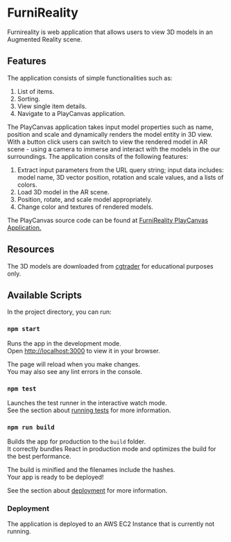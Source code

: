 # FurniReality

Furnireality is web application that allows users to view 3D models in an Augmented Reality scene.

## Features

The application consists of simple functionalities such as:
  1. List of items.
  2. Sorting.
  3. View single item details.
  4. Navigate to a PlayCanvas application.

The PlayCanvas application takes input model properties such as name, position and scale and dynamically renders the model entity in 3D view. With a button click users can switch to view the rendered model in AR scene - using a camera to immerse and interact with the models in the our surroundings.
The application consits of the following features:
  1. Extract input parameters from the URL query string; input data includes: model name, 3D vector position, rotation and scale values, and a lists of colors. 
  2.  Load 3D model in the AR scene.
  3. Position, rotate, and scale model appropriately.
  4. Change color and textures of rendered models.

The PlayCanvas source code can be found at [FurniReality PlayCanvas Application.](https://playcanvas.com/project/1151377/overview/furnireality)

## Resources

The 3D models are downloaded from [cgtrader](https://www.cgtrader.com/) for educational purposes only.

## Available Scripts

In the project directory, you can run:

### `npm start`

Runs the app in the development mode.\
Open [http://localhost:3000](http://localhost:3000) to view it in your browser.

The page will reload when you make changes.\
You may also see any lint errors in the console.

### `npm test`

Launches the test runner in the interactive watch mode.\
See the section about [running tests](https://facebook.github.io/create-react-app/docs/running-tests) for more information.

### `npm run build`

Builds the app for production to the `build` folder.\
It correctly bundles React in production mode and optimizes the build for the best performance.

The build is minified and the filenames include the hashes.\
Your app is ready to be deployed!

See the section about [deployment](https://facebook.github.io/create-react-app/docs/deployment) for more information.

### Deployment

The application is deployed to an AWS EC2 Instance that is currently not running. 
